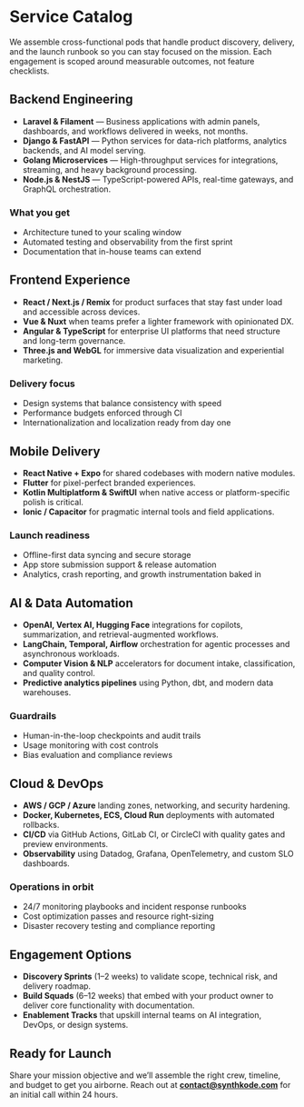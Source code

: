 # Service Catalog

We assemble cross-functional pods that handle product discovery, delivery, and the launch runbook so you can stay focused on the mission. Each engagement is scoped around measurable outcomes, not feature checklists.

## Backend Engineering

- **Laravel & Filament** — Business applications with admin panels, dashboards, and workflows delivered in weeks, not months.
- **Django & FastAPI** — Python services for data-rich platforms, analytics backends, and AI model serving.
- **Golang Microservices** — High-throughput services for integrations, streaming, and heavy background processing.
- **Node.js & NestJS** — TypeScript-powered APIs, real-time gateways, and GraphQL orchestration.

### What you get
- Architecture tuned to your scaling window
- Automated testing and observability from the first sprint
- Documentation that in-house teams can extend

## Frontend Experience

- **React / Next.js / Remix** for product surfaces that stay fast under load and accessible across devices.
- **Vue & Nuxt** when teams prefer a lighter framework with opinionated DX.
- **Angular & TypeScript** for enterprise UI platforms that need structure and long-term governance.
- **Three.js and WebGL** for immersive data visualization and experiential marketing.

### Delivery focus
- Design systems that balance consistency with speed
- Performance budgets enforced through CI
- Internationalization and localization ready from day one

## Mobile Delivery

- **React Native + Expo** for shared codebases with modern native modules.
- **Flutter** for pixel-perfect branded experiences.
- **Kotlin Multiplatform & SwiftUI** when native access or platform-specific polish is critical.
- **Ionic / Capacitor** for pragmatic internal tools and field applications.

### Launch readiness
- Offline-first data syncing and secure storage
- App store submission support & release automation
- Analytics, crash reporting, and growth instrumentation baked in

## AI & Data Automation

- **OpenAI, Vertex AI, Hugging Face** integrations for copilots, summarization, and retrieval-augmented workflows.
- **LangChain, Temporal, Airflow** orchestration for agentic processes and asynchronous workloads.
- **Computer Vision & NLP** accelerators for document intake, classification, and quality control.
- **Predictive analytics pipelines** using Python, dbt, and modern data warehouses.

### Guardrails
- Human-in-the-loop checkpoints and audit trails
- Usage monitoring with cost controls
- Bias evaluation and compliance reviews

## Cloud & DevOps

- **AWS / GCP / Azure** landing zones, networking, and security hardening.
- **Docker, Kubernetes, ECS, Cloud Run** deployments with automated rollbacks.
- **CI/CD** via GitHub Actions, GitLab CI, or CircleCI with quality gates and preview environments.
- **Observability** using Datadog, Grafana, OpenTelemetry, and custom SLO dashboards.

### Operations in orbit
- 24/7 monitoring playbooks and incident response runbooks
- Cost optimization passes and resource right-sizing
- Disaster recovery testing and compliance reporting

## Engagement Options

- **Discovery Sprints** (1–2 weeks) to validate scope, technical risk, and delivery roadmap.
- **Build Squads** (6–12 weeks) that embed with your product owner to deliver core functionality with documentation.
- **Enablement Tracks** that upskill internal teams on AI integration, DevOps, or design systems.

## Ready for Launch

Share your mission objective and we’ll assemble the right crew, timeline, and budget to get you airborne. Reach out at **contact@synthkode.com** for an initial call within 24 hours.